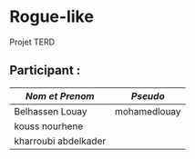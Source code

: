 # Rogue-like
Projet TERD
## Participant :
| *Nom et Prenom* | *Pseudo* |
| ------ | ------ |
| Belhassen Louay | mohamedlouay |
| kouss nourhene|  |
| kharroubi abdelkader|  |

